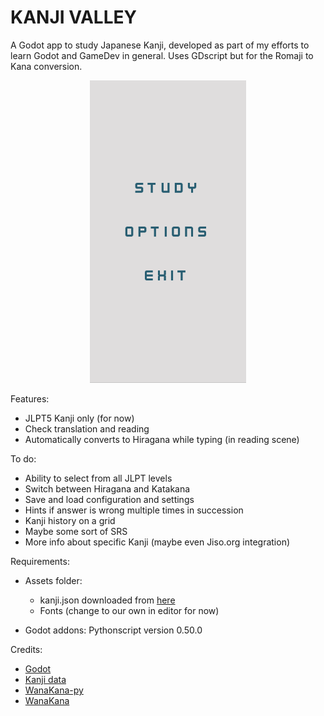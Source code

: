 # KANJI VALLEY

A Godot app to study Japanese Kanji, developed as part of my efforts to learn Godot and GameDev in general. Uses GDscript but for the Romaji to Kana conversion.

<p align="center">
<img src="img/KanjiValley_screengrab.gif" width="250"/>
</p>

Features:

- JLPT5 Kanji only (for now)
- Check translation and reading
- Automatically converts to Hiragana while typing (in reading scene)

To do:

- Ability to select from all JLPT levels
- Switch between Hiragana and Katakana
- Save and load configuration and settings
- Hints if answer is wrong multiple times in succession
- Kanji history on a grid
- Maybe some sort of SRS
- More info about specific Kanji (maybe even Jiso.org integration)

Requirements:  

- Assets folder:

    - kanji.json downloaded from [here](https://github.com/davidluzgouveia/kanji-data) 
    - Fonts (change to our own in editor for now)

- Godot addons: Pythonscript version 0.50.0

Credits:

- [Godot](https://godotengine.org/)
- [Kanji data](https://github.com/davidluzgouveia/kanji-data)
- [WanaKana-py](https://github.com/Starwort/wanakana-py)
- [WanaKana](https://github.com/WaniKani/WanaKana)
